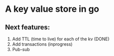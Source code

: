 # A key value store in go

## Next features:
1. Add TTL (time to live) for each of the kv (DONE)
2. Add transactions (inprogress)
3. Pub-sub